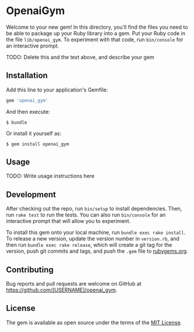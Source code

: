 # OpenaiGym

Welcome to your new gem! In this directory, you'll find the files you need to be able to package up your Ruby library into a gem. Put your Ruby code in the file `lib/openai_gym`. To experiment with that code, run `bin/console` for an interactive prompt.

TODO: Delete this and the text above, and describe your gem

## Installation

Add this line to your application's Gemfile:

```ruby
gem 'openai_gym'
```

And then execute:

    $ bundle

Or install it yourself as:

    $ gem install openai_gym

## Usage

TODO: Write usage instructions here

## Development

After checking out the repo, run `bin/setup` to install dependencies. Then, run `rake test` to run the tests. You can also run `bin/console` for an interactive prompt that will allow you to experiment.

To install this gem onto your local machine, run `bundle exec rake install`. To release a new version, update the version number in `version.rb`, and then run `bundle exec rake release`, which will create a git tag for the version, push git commits and tags, and push the `.gem` file to [rubygems.org](https://rubygems.org).

## Contributing

Bug reports and pull requests are welcome on GitHub at https://github.com/[USERNAME]/openai_gym.


## License

The gem is available as open source under the terms of the [MIT License](http://opensource.org/licenses/MIT).

